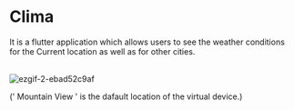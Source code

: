 # Clima

It is a flutter application which allows users to see the weather conditions for the
Current location as well as for other cities.<br><br>

![ezgif-2-ebad52c9af](https://user-images.githubusercontent.com/69754343/179165103-5919b8e4-c142-415d-a483-4310b46a1901.gif)

(' Mountain View ' is the dafault location of the virtual device.)
